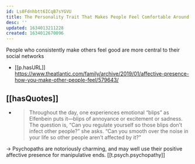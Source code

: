 ```yaml
---
id: Ls0Fdnhbtt6ICqB7sYGVU
title: The Personality Trait That Makes People Feel Comfortable Around You
desc: ''
updated: 1634013211228
created: 1634012670096
---
```




People who consistently make others feel good are more central to their social networks

- [[p.hasURL]] https://www.theatlantic.com/family/archive/2019/01/affective-presence-how-you-make-other-people-feel/579643/ 

## [[hasQuotes]]

- > Throughout the day, one experiences emotional “blips” as Elfenbein puts it—blips of annoyance or excitement or sadness. The question is, “Can you regulate yourself so those blips don’t infect other people?” she asks. “Can you smooth over the noise in your life so other people aren’t affected by it?”

->  Psychopaths are notoriously charming, and may well use their positive affective presence for manipulative ends. [[t.psych.psychopathy]] 


